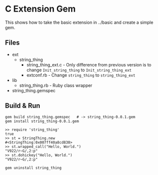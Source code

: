 # C Extension Gem

This shows how to take the basic extension in ../basic and create a simple gem.

## Files

 - ext
    - string\_thing
        - string\_thing\_ext.c  - Only difference from previous version is to change `Init_string_thing` to `Init_string_thing_ext`
        - extconf.rb  - Change `string_thing` to `string_thing_ext`
 - lib
    - string\_thing.rb - Ruby class wrapper
 - string\_thing.gemspec

## Build & Run

```
gem build string_thing.gemspec   # -> string_thing-0.0.1.gem
gem install string_thing-0.0.1.gem
```

```
>> require 'string_thing'
true
>> st = StringThing.new
#<StringThing:0x007ff40a8cd830>
>> st.wrapped_call("Hello, World.")
"V922/r~G/,2:p"
>> st.dohickey("Hello, World.")
"V922/r~G/,2:p"
```

```
gem uninstall string_thing
```
